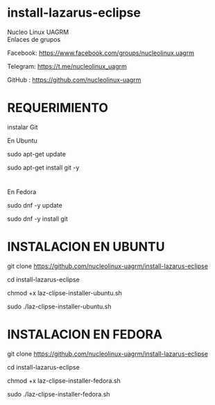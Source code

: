 # install-lazarus-eclipse


Nucleo Linux UAGRM   
Enlaces de grupos          

Facebook: https://www.facebook.com/groups/nucleolinux.uagrm 

Telegram: https://t.me/nucleolinux_uagrm                     

GitHub  : https://github.com/nucleolinux-uagrm               



# REQUERIMIENTO

instalar Git
 
 En Ubuntu
 
 sudo apt-get update
 
 sudo apt-get install git -y
 
#  
 
 En Fedora
 
 sudo dnf -y update
 
 sudo dnf -y install git





# INSTALACION EN UBUNTU 

git clone https://github.com/nucleolinux-uagrm/install-lazarus-eclipse

cd install-lazarus-eclipse

chmod +x laz-clipse-installer-ubuntu.sh

sudo ./laz-clipse-installer-ubuntu.sh


# INSTALACION EN FEDORA 

git clone https://github.com/nucleolinux-uagrm/install-lazarus-eclipse

cd install-lazarus-eclipse

chmod +x laz-clipse-installer-fedora.sh

sudo ./laz-clipse-installer-fedora.sh




